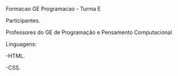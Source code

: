 Formacao GE Programacao - Turma E

Participantes.

Professores do GE de Programação e Pensamento Computacional

Linguagens:

-HTML.

-CSS.
